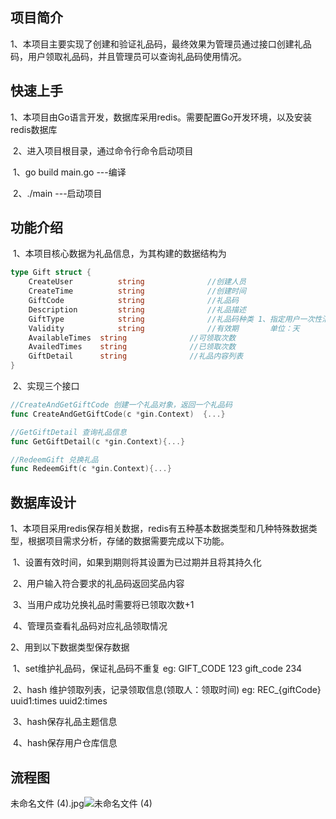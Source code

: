 ## 项目简介

​	1、本项目主要实现了创建和验证礼品码，最终效果为管理员通过接口创建礼品码，用户领取礼品码，并且管理员可以查询礼品码使用情况。

## 快速上手

​	1、本项目由Go语言开发，数据库采用redis。需要配置Go开发环境，以及安装redis数据库

​	2、进入项目根目录，通过命令行命令启动项目

​			1、go build main.go		---编译

​			2、./main 						  ---启动项目

## 功能介绍

​	1、本项目核心数据为礼品信息，为其构建的数据结构为

```go
type Gift struct {
	CreateUser 			string				//创建人员
	CreateTime 			string				//创建时间
	GiftCode 		  	string				//礼品码
	Description 		string				//礼品描述
	GiftType 		  	string				//礼品码种类	1、指定用户一次性消耗 2、不指定用户限制兑换次数 3、不限用户不限次数兑换
	Validity 		  	string				//有效期		单位：天
	AvailableTimes 	string				//可领取次数
	AvailedTimes   	string				//已领取次数
	GiftDetail	   	string				//礼品内容列表
}
```

​	2、实现三个接口

```go
//CreateAndGetGiftCode 创建一个礼品对象，返回一个礼品码
func CreateAndGetGiftCode(c *gin.Context)  {...}

//GetGiftDetail 查询礼品信息
func GetGiftDetail(c *gin.Context){...}

//RedeemGift 兑换礼品
func RedeemGift(c *gin.Context){...}
```

## 数据库设计

​	1、本项目采用redis保存相关数据，redis有五种基本数据类型和几种特殊数据类型，根据项目需求分析，存储的数据需要完成以下功能。

​		1、设置有效时间，如果到期则将其设置为已过期并且将其持久化

​		2、用户输入符合要求的礼品码返回奖品内容

​		3、当用户成功兑换礼品时需要将已领取次数+1

​		4、管理员查看礼品码对应礼品领取情况

2、用到以下数据类型保存数据

​		1、set维护礼品码，保证礼品码不重复 	eg: GIFT_CODE 123    gift_code 234    

​		2、hash 维护领取列表，记录领取信息(领取人：领取时间) 	eg: REC_{giftCode} uuid1:times uuid2:times

​		3、hash保存礼品主题信息

​		4、hash保存用户仓库信息

## 流程图
未命名文件 (4).jpg![未命名文件 (4)](https://user-images.githubusercontent.com/86946999/125587537-409f3b8d-a4e4-4b7c-80f5-6ef39edb27d3.jpg)



